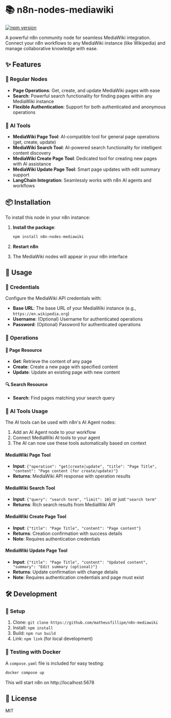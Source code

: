 # 📚 n8n-nodes-mediawiki

[![npm version](https://badge.fury.io/js/n8n-nodes-mediawiki.svg)](https://www.npmjs.com/package/n8n-nodes-mediawiki)

A powerful n8n community node for seamless MediaWiki integration. Connect your n8n workflows to any MediaWiki instance (like Wikipedia) and manage collaborative knowledge with ease.

## ✨ Features

### 🔧 Regular Nodes
- **Page Operations**: Get, create, and update MediaWiki pages with ease
- **Search**: Powerful search functionality for finding pages within any MediaWiki instance
- **Flexible Authentication**: Support for both authenticated and anonymous operations

### 🤖 AI Tools
- **MediaWiki Page Tool**: AI-compatible tool for general page operations (get, create, update)
- **MediaWiki Search Tool**: AI-powered search functionality for intelligent content discovery
- **MediaWiki Create Page Tool**: Dedicated tool for creating new pages with AI assistance
- **MediaWiki Update Page Tool**: Smart page updates with edit summary support
- **LangChain Integration**: Seamlessly works with n8n AI agents and workflows

## 📦 Installation

To install this node in your n8n instance:

1. **Install the package**:
   ```bash
   npm install n8n-nodes-mediawiki
   ```

2. **Restart n8n**

3. The MediaWiki nodes will appear in your n8n interface

## 🚀 Usage

### 🔐 Credentials

Configure the MediaWiki API credentials with:
- **Base URL**: The base URL of your MediaWiki instance (e.g., `https://en.wikipedia.org`)
- **Username**: (Optional) Username for authenticated operations
- **Password**: (Optional) Password for authenticated operations

### 🎯 Operations

#### 📄 Page Resource
- **Get**: Retrieve the content of any page
- **Create**: Create a new page with specified content
- **Update**: Update an existing page with new content

#### 🔍 Search Resource
- **Search**: Find pages matching your search query

### 🤖 AI Tools Usage

The AI tools can be used with n8n's AI Agent nodes:

1. Add an AI Agent node to your workflow
2. Connect MediaWiki AI tools to your agent  
3. The AI can now use these tools automatically based on context

#### MediaWiki Page Tool
- **Input**: `{"operation": "get|create|update", "title": "Page Title", "content": "Page content (for create/update)"}`
- **Returns**: MediaWiki API response with operation results

#### MediaWiki Search Tool  
- **Input**: `{"query": "search term", "limit": 10}` or just `"search term"`
- **Returns**: Rich search results from MediaWiki API

#### MediaWiki Create Page Tool
- **Input**: `{"title": "Page Title", "content": "Page content"}`
- **Returns**: Creation confirmation with success details
- **Note**: Requires authentication credentials

#### MediaWiki Update Page Tool
- **Input**: `{"title": "Page Title", "content": "Updated content", "summary": "Edit summary (optional)"}`
- **Returns**: Update confirmation with change details
- **Note**: Requires authentication credentials and page must exist

## 🛠️ Development

### 🚀 Setup

1. Clone: `git clone https://github.com/matheusfillipe/n8n-mediawiki`
2. Install: `npm install`
3. Build: `npm run build`
4. Link: `npm link` (for local development)

### 🐳 Testing with Docker

A `compose.yaml` file is included for easy testing:

```bash
docker compose up
```

This will start n8n on http://localhost:5678

## 📄 License

MIT
